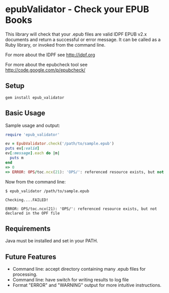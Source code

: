 # epubValidator - Check your EPUB Books

This library will check that your .epub files are valid IDPF EPUB v2.x documents and return a successful or error message. It can be called as a Ruby library, or invoked from the command line.

For more about the IDPF see http://idpf.org

For more about the epubcheck tool see http://code.google.com/p/epubcheck/


## Setup

```
gem install epub_validator
```

## Basic Usage

Sample usage and output:

``` ruby
require 'epub_validator'

ev = EpubValidator.check('/path/to/sample.epub')
puts ev[:valid]
ev[:message].each do |m|
  puts m
end
=> 0
=> ERROR: OPS/toc.ncx(21): 'OPS/': referenced resource exists, but not declared in the OPF file
```

Now from the command line:

``` terminal
$ epub_validator /path/to/sample.epub

Checking....FAILED!

ERROR: OPS/toc.ncx(21): 'OPS/': referenced resource exists, but not declared in the OPF file
```


## Requirements

Java must be installed and set in your PATH.

## Future Features

* Command line: accept directory containing many .epub files for processing.
* Command line: have switch for writing results to log file
* Format "ERROR" and "WARNING" output for more intuitive instructions.
